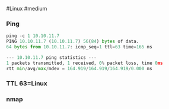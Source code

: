#Linux  #medium
### Ping
```python
ping -c 1 10.10.11.7
PING 10.10.11.7 (10.10.11.7) 56(84) bytes of data.
64 bytes from 10.10.11.7: icmp_seq=1 ttl=63 time=165 ms

--- 10.10.11.7 ping statistics ---
1 packets transmitted, 1 received, 0% packet loss, time 0ms
rtt min/avg/max/mdev = 164.919/164.919/164.919/0.000 ms
```

### TTL 63=Linux
### nmap
```python

```


